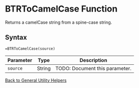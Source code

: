 # BTRToCamelCase Function

Returns a camelCase string from a spine-case string.

## Syntax

```excel
=BTRToCamelCase(source)
```

Parameter | Type | Description
---|---|---
`source` | String | TODO: Document this parameter.

[Back to General Utility Helpers](RBLeGeneralUtilityHelpers.md)